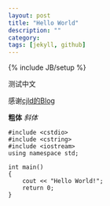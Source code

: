 ```yaml
---
layout: post
title: "Hello World"
description: ""
category: 
tags: [jekyll, github]
---
```

{% include JB/setup %}


测试中文

感谢[cjld的Blog](cjld.github.com)


**粗体**
*斜体*

	#include <cstdio>
	#include <cstring>
	#include <iostream>
	using namespace std;
	
	int main()
	{
		cout << "Hello World!";
		return 0;
	}